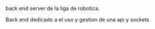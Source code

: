 back end server de la liga de robotica.

Back end dedicado a el uso y gestion de  una api y sockets
